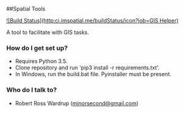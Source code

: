 ##Spatial Tools

[![Build Status](http:ci.imspatial.me/buildStatus/icon?job=GIS Helper)](http:ci.imspatial.me/job/GIS%20Helper/)

A tool to facilitate with GIS tasks.

### How do I get set up? ###

* Requires Python 3.5.
* Clone repository and run 'pip3 install -r requirements.txt'.
* In Windows, run the build.bat file. Pyinstaller must be present.

### Who do I talk to? ###

* Robert Ross Wardrup (minorsecond@gmail.com)

